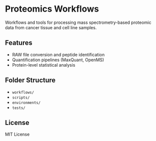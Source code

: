 # Proteomics Workflows

Workflows and tools for processing mass spectrometry-based proteomic data from cancer tissue and cell line samples.

## Features
- RAW file conversion and peptide identification
- Quantification pipelines (MaxQuant, OpenMS)
- Protein-level statistical analysis

## Folder Structure
- `workflows/`
- `scripts/`
- `environments/`
- `tests/`

## License
MIT License
